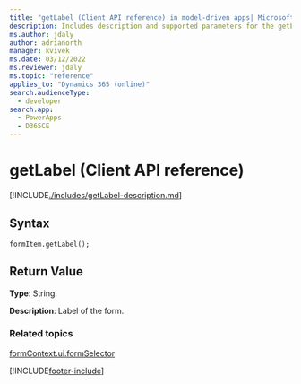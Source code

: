```yaml
---
title: "getLabel (Client API reference) in model-driven apps| MicrosoftDocs"
description: Includes description and supported parameters for the getLabel method.
ms.author: jdaly
author: adrianorth
manager: kvivek
ms.date: 03/12/2022
ms.reviewer: jdaly
ms.topic: "reference"
applies_to: "Dynamics 365 (online)"
search.audienceType: 
  - developer
search.app: 
  - PowerApps
  - D365CE
---
```

# getLabel (Client API reference)



[!INCLUDE[./includes/getLabel-description.md](./includes/getLabel-description.md)]

## Syntax

`formItem.getLabel();`

## Return Value

**Type**: String.

**Description**: Label of the form.

### Related topics

[formContext.ui.formSelector](../formContext-ui-formSelector.md)





[!INCLUDE[footer-include](../../../../../includes/footer-banner.md)]